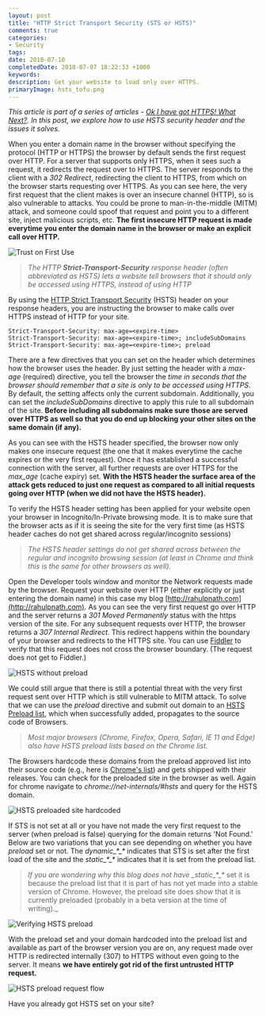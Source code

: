```yaml
---
layout: post
title: "HTTP Strict Transport Security (STS or HSTS)"
comments: true
categories: 
- Security
tags: 
date: 2018-07-10
completedDate: 2018-07-07 18:22:33 +1000
keywords: 
description: Get your website to load only over HTTPS.
primaryImage: hsts_tofu.png
---
```


_This article is part of a series of articles - [Ok I have got HTTPS! What Next?](/blog/ok-i-have-got-https-what-next/). In this post, we explore how to use HSTS security header and the issues it solves._

When you enter a domain name in the browser without specifying the protocol (HTTP or HTTPS) the browser by default sends the first request over HTTP. For a server that supports only HTTPS, when it sees such a request, it redirects the request over to HTTPS. The server responds to the client with a _302 Redirect_, redirecting the client to HTTPS, from which on the browser starts requesting over HTTPS. As you can see here, the very first request that the client makes is over an insecure channel (HTTP), so is also vulnerable to attacks. You could be prone to man-in-the-middle (MITM) attack, and someone could spoof that request and point you to a different site, inject malicious scripts, etc. **The first insecure HTTP request is made everytime you enter the domain name in the browser or make an explicit call over HTTP.**

<img src="/images/hsts_tofu.png" alt="Trust on First Use" class="center">

> _The HTTP **Strict-Transport-Security** response header (often abbreviated as HSTS) lets a website tell browsers that it should only be accessed using HTTPS, instead of using HTTP_

By using the [HTTP Strict Transport Security](https://developer.mozilla.org/en-US/docs/Web/HTTP/Headers/Strict-Transport-Security) (HSTS) header on your response headers, you are instructing the browser to make calls over HTTPS instead of HTTP for your site.

```text Syntax
Strict-Transport-Security: max-age=<expire-time>
Strict-Transport-Security: max-age=<expire-time>; includeSubDomains
Strict-Transport-Security: max-age=<expire-time>; preload
```

There are a few directives that you can set on the header which determines how the browser uses the header. By just setting the header with a _max-age_ (required) directive, you tell the browser the _time in seconds that the browser should remember that a site is only to be accessed using HTTPS_. By default, the setting affects only the current subdomain. Additionally, you can set the _includeSubDomains_ directive to apply this rule to all subdomain of the site. **Before including all subdomains make sure those are served over HTTPS as well so that you do end up blocking your other sites on the same domain (if any).**

As you can see with the HSTS header specified, the browser now only makes one insecure request (the one that it makes everytime the cache expires or the very first request). Once it has established a successful connection with the server, all further requests are over HTTPS for the _max_age_ (cache expiry) set. **With the HSTS header the surface area of the attack gets reduced to just one request as compared to all initial requests going over HTTP (when we did not have the HSTS header).**

To verify the HSTS header setting has been applied for your website open your browser in Incognito/In-Private browsing mode. It is to make sure that the browser acts as if it is seeing the site for the very first time (as HSTS header caches do not get shared across regular/incognito sessions)

> _The HSTS header settings do not get shared across between the regular and incognito browsing session (at least in Chrome and think this is the same for other browsers as well)._

Open the Developer tools window and monitor the Network requests made by the browser. Request your website over HTTP (either explicitly or just entering the domain name) in this case my blog [http://rahulpnath.com](http://rahulpnath.com). As you can see the very first request go over HTTP and the server returns a _301 Moved Permanently_ status with the https version of the site. For any subsequent requests over HTTP, the browser returns a _307 Internal Redirect_. This redirect happens within the boundary of your browser and redirects to the HTTPS site. You can use [Fiddler](https://rahulpnath.com/blog/fiddler-free-web-debugging-proxy/) to verify that this request does not cross the browser boundary. (The request does not get to Fiddler.)

<img src="/images/hsts_without_preload.png" alt="HSTS without preload" class ="center" />

We could still argue that there is still a potential threat with the very first request sent over HTTP which is still vulnerable to MITM attack. To solve that we can use the _preload_ directive and submit out domain to an [HSTS Preload list](https://hstspreload.org/), which when successfully added, propagates to the source code of Browsers.

> _Most major browsers (Chrome, Firefox, Opera, Safari, IE 11 and Edge) also have HSTS preload lists based on the Chrome list._

The Browsers hardcode these domains from the preload approved list into their source code (e.g., here is [Chrome's list](https://chromium.googlesource.com/chromium/src/net/+/master/http/transport_security_state_static.json)) and gets shipped with their releases. You can check for the preloaded site in the browser as well. Again for chrome navigate to _chrome://net-internals/#hsts_ and query for the HSTS domain.

<img src="/images/hsts_preload_static_json.png" alt="HSTS preloaded site hardcoded" class ="center" />

If STS is not set at all or you have not made the very first request to the server (when preload is false) querying for the domain returns 'Not Found.' Below are two variations that you can see depending on whether you have _preload_ set or not. The _dynamic\_\*\_\*_ indicates that STS is set after the first load of the site and the _static\_\*\_\*_ indicates that it is set from the preload list.

> _If you are wondering why this blog does not have \_static\_\*\_\*_ set it is because the preload list that it is part of has not yet made into a stable version of Chrome. However, the preload site does show that it is currently preloaded (probably in a beta version at the time of writing).\_

<img src="/images/chrome_hsts_preload.png" alt="Verifying HSTS preload" class ="center" />

With the preload set and your domain hardcoded into the preload list and available as part of the browser version you are on, any request made over HTTP is redirected internally (307) to HTTPS without even going to the server. It means **we have entirely got rid of the first untrusted HTTP request.**

<img src="/images/hsts_internal_redirect_scott.png" alt="HSTS preload request flow" class ="center" />

Have you already got HSTS set on your site?
